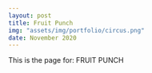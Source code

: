 ```yaml
---
layout: post
title: Fruit Punch
img: "assets/img/portfolio/circus.png"
date: November 2020
---
```


This is the page for: FRUIT PUNCH

